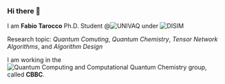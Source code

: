 ### Hi there 👋
I am **Fabio Tarocco**
Ph.D. Student @![UNIVAQ](https://www.univaq.it/) under ![DISIM](https://www.disim.univaq.it/)

Research topic: *Quantum Comuting*, *Quantum Chemistry*, *Tensor Network Algorithms*, and  *Algorithm Design*

I am working in the ![Quantum Computing and Computational Quantum Chemistry](https://dsfc.univaq.it/cbbc/) group, called **CBBC**.

<!--
**FabioTarocco/FabioTarocco** is a ✨ _special_ ✨ repository because its `README.md` (this file) appears on your GitHub profile.

Here are some ideas to get you started:

- 🔭 I’m currently working on ...
- 🌱 I’m currently learning ...
- 👯 I’m looking to collaborate on ...
- 🤔 I’m looking for help with ...
- 💬 Ask me about ...
- 📫 How to reach me: ...
- 😄 Pronouns: ...
- ⚡ Fun fact: ...
-->
